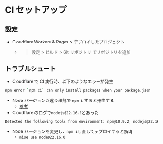 # CI セットアップ

## 設定

- Cloudflare Workers & Pages > デプロイしたプロジェクト
  - > 設定 > ビルド > Git リポジトリ でリポジトリを追加

## トラブルシュート

- Cloudflare で CI 実行時、以下のようなエラーが発生

```zsh
npm error `npm ci` can only install packages when your package.json
```

- Node バージョンが違う環境で `npm i` すると発生する
  - [参考](https://zenn.dev/osushi02/scraps/3403d5dd94005d)
- Cloudflare のログで`nodejs@22.16.0`とあった

```zsh
Detected the following tools from environment: npm@10.9.2, nodejs@22.16.0
```

- Node バージョンを変更し、`npm i`し直してデプロイすると解消
  - `mise use node@22.16.0`
